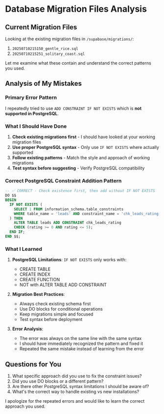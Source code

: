 # Database Migration Files Analysis

## Current Migration Files

Looking at the existing migration files in `/supabase/migrations/`:

1. `20250710215150_gentle_rice.sql`
2. `20250710215251_solitary_coast.sql`

Let me examine what these contain and understand the correct patterns you used.

## Analysis of My Mistakes

### Primary Error Pattern
I repeatedly tried to use `ADD CONSTRAINT IF NOT EXISTS` which is **not supported in PostgreSQL**.

### What I Should Have Done
1. **Check existing migrations first** - I should have looked at your working migration files
2. **Use proper PostgreSQL syntax** - Only use `IF NOT EXISTS` where actually supported
3. **Follow existing patterns** - Match the style and approach of working migrations
4. **Test syntax before suggesting** - Verify PostgreSQL compatibility

### Correct PostgreSQL Constraint Addition Pattern
```sql
-- ✅ CORRECT - Check existence first, then add without IF NOT EXISTS
DO $$
BEGIN
  IF NOT EXISTS (
    SELECT 1 FROM information_schema.table_constraints 
    WHERE table_name = 'leads' AND constraint_name = 'chk_leads_rating'
  ) THEN
    ALTER TABLE leads ADD CONSTRAINT chk_leads_rating 
    CHECK (rating >= 0 AND rating <= 5);
  END IF;
END $$;
```

### What I Learned
1. **PostgreSQL Limitations**: `IF NOT EXISTS` only works with:
   - CREATE TABLE
   - CREATE INDEX  
   - CREATE FUNCTION
   - NOT with ALTER TABLE ADD CONSTRAINT

2. **Migration Best Practices**:
   - Always check existing schema first
   - Use DO blocks for conditional operations
   - Keep migrations simple and focused
   - Test syntax before deployment

3. **Error Analysis**:
   - The error was always on the same line with the same syntax
   - I should have immediately recognized the pattern and fixed it
   - Repeated the same mistake instead of learning from the error

## Questions for You
1. What specific approach did you use to fix the constraint issues?
2. Did you use DO blocks or a different pattern?
3. Are there other PostgreSQL syntax limitations I should be aware of?
4. What's the correct way to handle existing vs new installations?

I apologize for the repeated errors and would like to learn the correct approach you used.